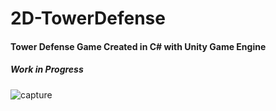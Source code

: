 # 2D-TowerDefense
#### Tower Defense Game Created in C# with Unity Game Engine

##### Work in Progress

![capture](https://user-images.githubusercontent.com/31965265/36637838-df9d2a84-19b2-11e8-8f89-a70b3493e933.PNG)
